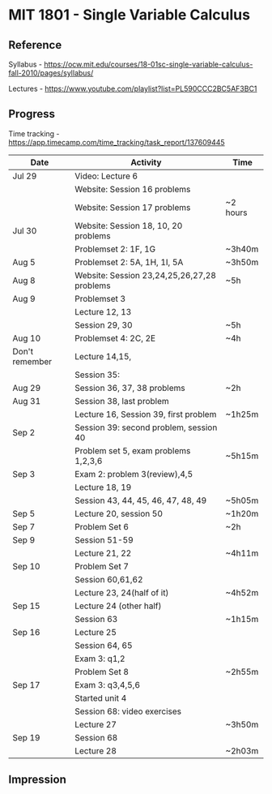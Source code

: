 # MIT 1801 - Single Variable Calculus

## Reference
Syllabus - https://ocw.mit.edu/courses/18-01sc-single-variable-calculus-fall-2010/pages/syllabus/

Lectures - https://www.youtube.com/playlist?list=PL590CCC2BC5AF3BC1

## Progress

Time tracking - https://app.timecamp.com/time_tracking/task_report/137609445

| Date | Activity | Time
| ---- | --- | ---|
| Jul 29 | Video: Lecture 6 | |
|  | Website: Session 16 problems  | |
|  | Website: Session 17 problems  | ~2 hours|
| Jul 30 | Website: Session 18, 10, 20 problems | |
| |        Problemset 2: 1F, 1G | ~3h40m | |
| Aug 5 | Problemset 2: 5A, 1H, 1I, 5A | ~3h50m|
| Aug 8 | Website: Session 23,24,25,26,27,28 problems | ~5h|
| Aug 9 | Problemset 3 | |
|  | Lecture 12, 13 | |
|  | Session 29, 30 | ~5h|
| Aug 10 | Problemset 4: 2C, 2E | ~4h|
| Don't remember | Lecture 14,15,  | |
| | Session 35:  | |
| Aug 29 | Session 36, 37, 38 problems  | ~2h|
| Aug 31 | Session 38, last problem | |
|        | Lecture 16, Session 39, first problem | ~1h25m |
| Sep 2 | Session 39: second problem, session 40 | | 
|  | Problem set 5, exam problems 1,2,3,6 | ~5h15m |
| Sep 3 | Exam 2: problem 3(review),4,5 | | 
| |  Lecture 18, 19| | 
| |  Session 43, 44, 45, 46, 47, 48, 49| ~5h05m| 
| Sep 5 | Lecture 20, session 50 | ~1h20m | 
| Sep 7 | Problem Set 6| ~2h |
| Sep 9 | Session 51-59 |  |
| | Lecture 21, 22 | ~4h11m| 
| Sep 10 | Problem Set 7 | |
| | Session 60,61,62 | |
| | Lecture 23, 24(half of it) | ~4h52m |
| Sep 15 | Lecture 24 (other half) | |
| | Session 63 | ~1h15m |
| Sep 16 | Lecture 25 | | 
| | Session 64, 65 | | 
| | Exam 3: q1,2| | 
| | Problem Set 8  | ~2h55m |  
| Sep 17 | Exam 3: q3,4,5,6 | |  
| | Started unit 4  | |  
| | Session 68: video exercises  | |  
| | Lecture 27  | ~3h50m |  
| Sep 19 | Session 68 |      |
|        | Lecture 28 | ~2h03m | 

## Impression
